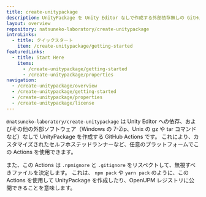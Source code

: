 ```yaml
---
title: create-unitypackage
description: UnityPackage を Unity Editor なしで作成する外部依存無しの GitHub Actions
layout: overview
repository: natsuneko-laboratory/create-unitypackage
introLinks:
  - title: クイックスタート
    item: /create-unitypackage/getting-started
featuredLinks:
  - title: Start Here
    items:
      - /create-unitypackage/getting-started
      - /create-unitypackage/properties
navigation:
  - /create-unitypackage/overview
  - /create-unitypackage/getting-started
  - /create-unitypackage/properties
  - /create-unitypackage/license
---
```


`@natsuneko-laboratory/create-unitypackage` は Unity Editor への依存、およびその他の外部ソフトウェア（Windows の 7-Zip、Unix の gz や tar コマンドなど）なしで UnityPackage を作成する GitHub Actions です。
これにより、カスタマイズされたセルフホステッドランナーなど、任意のプラットフォームでこの Actions を使用できます。

また、この Actions は `.npmignore` と `.gitignore` をリスペクトして、無視すべきファイルを決定します。
これは、 `npm pack` や `yarn pack` のように、この Actions を使用して UnityPackage を作成したり、OpenUPM レジストリに公開できることを意味します。
